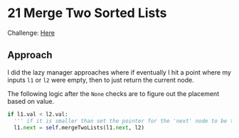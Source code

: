 # 21 Merge Two Sorted Lists
Challenge: [Here](https://leetcode.com/problems/merge-two-sorted-lists/)

## Approach
I did the lazy manager approaches where if eventually I hit a point where my inputs `l1` or `l2` were empty, then to just return the current node.

The following logic after the `None` checks are to figure out the placement based on value.

```python
if l1.val < l2.val:
  ''' if it is smaller than set the pointer for the 'next' node to be the next value '''
  l1.next = self.mergeTwoLists(l1.next, l2)
```

